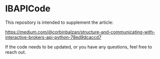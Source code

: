 # IBAPICode

This repository is intended to supplement the article: 

https://medium.com/@corbinbalzan/structure-and-communicating-with-interactive-brokers-api-python-78ed9dcaccd7

If the code needs to be updated, or you have any questions, feel free to reach out.
